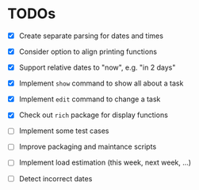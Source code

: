 # TODOs

- [X] Create separate parsing for dates and times
- [X] Consider option to align printing functions
- [X] Support relative dates to "now", e.g. "in 2 days"
- [X] Implement `show` command to show all about a task
- [X] Implement `edit` command to change a task
- [X] Check out `rich` package for display functions
- [ ] Implement some test cases
- [ ] Improve packaging and maintance scripts
- [ ] Implement load estimation (this week, next week, ...)
- [ ] Detect incorrect dates


